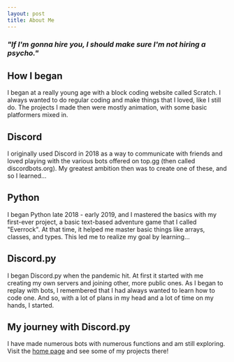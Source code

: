 ```yaml
---
layout: post
title: About Me
---
```

### <i>"If I'm gonna hire you, I should make sure I'm not hiring a psycho."</i>

## How I began

I began at a really young age with a block coding website called Scratch. I always wanted to do regular coding and make things that I loved, like I still do. The projects I made then were mostly animation, with some basic platformers mixed in.

## Discord

I originally used Discord in 2018 as a way to communicate with friends and loved playing with the various bots offered on top.gg (then called discordbots.org). My greatest ambition then was to create one of these, and so I learned...

## Python

I began Python late 2018 - early 2019, and I mastered the basics with my first-ever project, a basic text-based adventure game that I called "Everrock". At that time, it helped me master basic things like arrays, classes, and types. This led me to realize my goal by learning... 

## Discord.py

I began Discord.py when the pandemic hit. At first it started with me creating my own servers and joining other, more public ones. As I began to replay with bots, I remembered that I had always wanted to learn how to code one. And so, with a lot of plans in my head and a lot of time on my hands, I started.

## My journey with Discord.py

I have made numerous bots with numerous functions and am still exploring. Visit the [home page](https://anorakx.github.io) and see some of my projects there!
